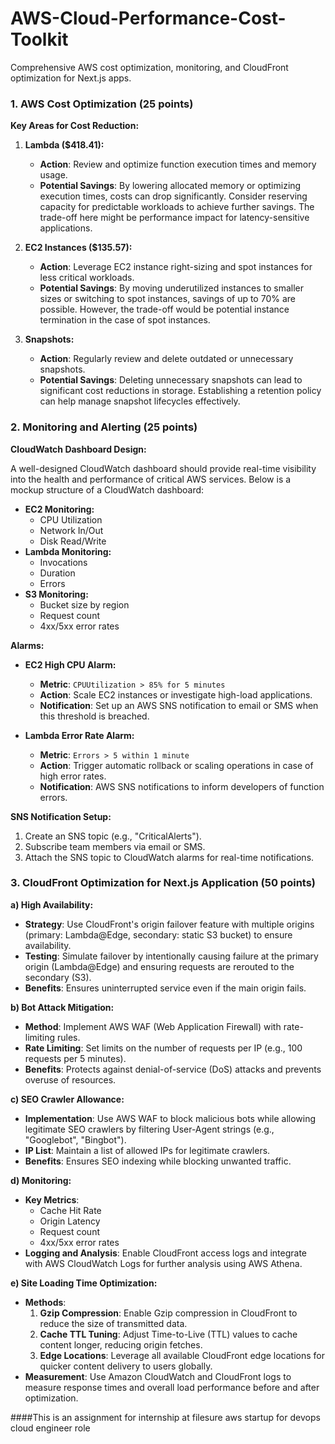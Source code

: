 # AWS-Cloud-Performance-Cost-Toolkit
Comprehensive AWS cost optimization, monitoring, and CloudFront optimization for Next.js apps.

### 1. **AWS Cost Optimization (25 points)**

**Key Areas for Cost Reduction:**

1. **Lambda ($418.41):**
   - **Action**: Review and optimize function execution times and memory usage.
   - **Potential Savings**: By lowering allocated memory or optimizing execution times, costs can drop significantly. Consider reserving capacity for predictable workloads to achieve further savings. The trade-off here might be performance impact for latency-sensitive applications.

2. **EC2 Instances ($135.57):**
   - **Action**: Leverage EC2 instance right-sizing and spot instances for less critical workloads.
   - **Potential Savings**: By moving underutilized instances to smaller sizes or switching to spot instances, savings of up to 70% are possible. However, the trade-off would be potential instance termination in the case of spot instances.

3. **Snapshots:**
   - **Action**: Regularly review and delete outdated or unnecessary snapshots.
   - **Potential Savings**: Deleting unnecessary snapshots can lead to significant cost reductions in storage. Establishing a retention policy can help manage snapshot lifecycles effectively.

### 2. **Monitoring and Alerting (25 points)**

**CloudWatch Dashboard Design:**

A well-designed CloudWatch dashboard should provide real-time visibility into the health and performance of critical AWS services. Below is a mockup structure of a CloudWatch dashboard:

- **EC2 Monitoring:**
  - CPU Utilization
  - Network In/Out
  - Disk Read/Write
- **Lambda Monitoring:**
  - Invocations
  - Duration
  - Errors
- **S3 Monitoring:**
  - Bucket size by region
  - Request count
  - 4xx/5xx error rates

**Alarms:**

- **EC2 High CPU Alarm:**
  - **Metric**: `CPUUtilization > 85% for 5 minutes`
  - **Action**: Scale EC2 instances or investigate high-load applications.
  - **Notification**: Set up an AWS SNS notification to email or SMS when this threshold is breached.

- **Lambda Error Rate Alarm:**
  - **Metric**: `Errors > 5 within 1 minute`
  - **Action**: Trigger automatic rollback or scaling operations in case of high error rates.
  - **Notification**: AWS SNS notifications to inform developers of function errors.

**SNS Notification Setup:**
1. Create an SNS topic (e.g., "CriticalAlerts").
2. Subscribe team members via email or SMS.
3. Attach the SNS topic to CloudWatch alarms for real-time notifications.

### 3. **CloudFront Optimization for Next.js Application (50 points)**

**a) High Availability:**
   - **Strategy**: Use CloudFront's origin failover feature with multiple origins (primary: Lambda@Edge, secondary: static S3 bucket) to ensure availability.
   - **Testing**: Simulate failover by intentionally causing failure at the primary origin (Lambda@Edge) and ensuring requests are rerouted to the secondary (S3).
   - **Benefits**: Ensures uninterrupted service even if the main origin fails.

**b) Bot Attack Mitigation:**
   - **Method**: Implement AWS WAF (Web Application Firewall) with rate-limiting rules.
   - **Rate Limiting**: Set limits on the number of requests per IP (e.g., 100 requests per 5 minutes).
   - **Benefits**: Protects against denial-of-service (DoS) attacks and prevents overuse of resources.

**c) SEO Crawler Allowance:**
   - **Implementation**: Use AWS WAF to block malicious bots while allowing legitimate SEO crawlers by filtering User-Agent strings (e.g., "Googlebot", "Bingbot").
   - **IP List**: Maintain a list of allowed IPs for legitimate crawlers.
   - **Benefits**: Ensures SEO indexing while blocking unwanted traffic.

**d) Monitoring:**
   - **Key Metrics**:
     - Cache Hit Rate
     - Origin Latency
     - Request count
     - 4xx/5xx error rates
   - **Logging and Analysis**: Enable CloudFront access logs and integrate with AWS CloudWatch Logs for further analysis using AWS Athena.

**e) Site Loading Time Optimization:**
   - **Methods**:
     1. **Gzip Compression**: Enable Gzip compression in CloudFront to reduce the size of transmitted data.
     2. **Cache TTL Tuning**: Adjust Time-to-Live (TTL) values to cache content longer, reducing origin fetches.
     3. **Edge Locations**: Leverage all available CloudFront edge locations for quicker content delivery to users globally.
   - **Measurement**: Use Amazon CloudWatch and CloudFront logs to measure response times and overall load performance before and after optimization.


####This is an assignment for internship at filesure aws startup for devops cloud engineer role 
